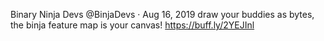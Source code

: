 Binary Ninja Devs @BinjaDevs · Aug 16, 2019
draw your buddies as bytes, the binja feature map is your canvas! https://buff.ly/2YEJInl
